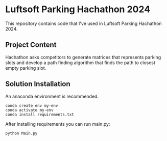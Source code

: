 # Luftsoft Parking Hachathon 2024

This repository contains code that I've used in Luftsoft Parking Hachathon 2024.

## Project Content

Hachathon asks competitors to generate matrices that represents parking slots and develop a path finding algorithm that finds the path to closest empty parking slot.

## Solution Installation 
An anaconda environment is recommended.

```
conda create env my-env
conda activate my-env
conda install requirements.txt
```

After installing requirements you can run main.py:

```
python Main.py
```
